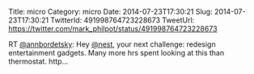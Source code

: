 Title: micro
Category: micro
Date: 2014-07-23T17:30:21
Slug: 2014-07-23T17:30:21
TwitterId: 491998764723228673
TweetUrl: https://twitter.com/mark_philpot/status/491998764723228673

RT [@annbordetsky](https://twitter.com/annbordetsky): Hey [@nest](https://twitter.com/nest), your next challenge: redesign entertainment gadgets. Many more hrs spent looking at this than thermostat. http…